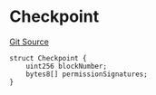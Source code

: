 # Checkpoint
[Git Source](https://github.com/llama-community/vertex-v1/blob/83b309a51fc2f6da39eb1375052e39a13b1b0915/src/utils/Structs.sol)


```solidity
struct Checkpoint {
    uint256 blockNumber;
    bytes8[] permissionSignatures;
}
```


